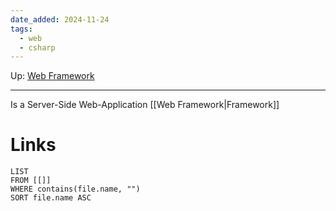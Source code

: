 ```yaml
---
date_added: 2024-11-24
tags:
  - web
  - csharp
---
```

Up: [Web Framework](Web%20Framework.md)
___
 Is a Server-Side Web-Application [[Web Framework|Framework]]
# Links
```dataview
LIST
FROM [[]]
WHERE contains(file.name, "")
SORT file.name ASC
```
